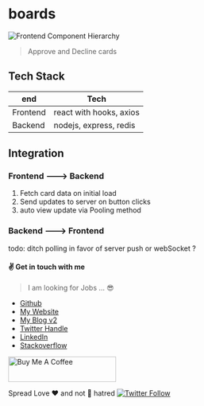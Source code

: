 # boards

![Frontend Component Hierarchy](../boards/component-hierarchy.png)

> Approve and Decline cards

## Tech Stack

| end      | Tech                    |
| -------- | ----------------------- |
| Frontend | react with hooks, axios |
| Backend  | nodejs, express, redis  |

## Integration

### Frontend ---> Backend

1. Fetch card data on initial load
2. Send updates to server on button clicks
3. auto view update via Pooling method

### Backend ---> Frontend

todo: ditch polling in favor of server push or webSocket ?

#### :v: Get in touch with me

> I am looking for Jobs ... :sunglasses:

- [Github](https://github.com/avimehenwal/)
- [My Website](https://avimehenwal.in)
- [My Blog v2](https://avimehenwal2.netlify.app/)
- [Twitter Handle](https://twitter.com/avimehenwal)
- [LinkedIn](https://in.linkedin.com/in/avimehenwal)
- [Stackoverflow](https://stackoverflow.com/users/1915935/avi-mehenwal)

<a href="https://www.buymeacoffee.com/F1j07cV" target="_blank"><img src="https://cdn.buymeacoffee.com/buttons/default-orange.png" alt="Buy Me A Coffee" style="height: 51px !important;width: 217px !important;" ></a>

Spread Love :hearts: and not :no_entry_sign: hatred [![Twitter Follow](https://img.shields.io/twitter/follow/avimehenwal.svg?style=social)](https://twitter.com/avimehenwal)
